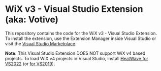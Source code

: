 # WiX v3 - Visual Studio Extension (aka: Votive)

This repository contains the code for the WiX v3 - Visual Studio Extension. To install
the extension, use the Extension Manager inside Visual Studio or visit the 
[Visual Studio Marketplace][marketplace].

**Note:** This Visual Studio Extension DOES NOT support WiX v4 based projects. To load
WiX v4 projects in Visual Studio, install [HeatWave for VS2022][heatwave] (or [for VS2019][heatwave16]).


[marketplace]: https://marketplace.visualstudio.com/search?term=wix%20toolset&target=VS&sortBy=Relevance
[heatwave]: https://marketplace.visualstudio.com/items?itemName=FireGiant.FireGiantHeatWaveDev17
[heatwave16]: https://marketplace.visualstudio.com/items?itemName=FireGiant.FireGiantHeatWaveDev16
